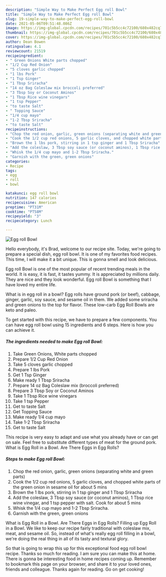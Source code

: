 ```yaml
---
description: "Simple Way to Make Perfect Egg roll Bowl"
title: "Simple Way to Make Perfect Egg roll Bowl"
slug: 19-simple-way-to-make-perfect-egg-roll-bowl
date: 2021-05-06T09:51:48.086Z
image: https://img-global.cpcdn.com/recipes/701c5b5cc4c72100/680x482cq70/egg-roll-bowl-recipe-main-photo.jpg
thumbnail: https://img-global.cpcdn.com/recipes/701c5b5cc4c72100/680x482cq70/egg-roll-bowl-recipe-main-photo.jpg
cover: https://img-global.cpcdn.com/recipes/701c5b5cc4c72100/680x482cq70/egg-roll-bowl-recipe-main-photo.jpg
author: Dean Bowen
ratingvalue: 4.1
reviewcount: 21519
recipeingredient:
- " Green Onions White parts chopped"
- "1/2 Cup Red Onion"
- "5 cloves garlic chopped"
- "1 lbs Pork"
- "1 Tsp Ginger"
- "1 Tbsp Sriracha"
- "14 oz Bag Coleslaw mix broccoli preferred"
- "3 Tbsp Soy or Coconut Aminos"
- "1 Tbsp Rice wine vinegars"
- "1 tsp Pepper"
- "to taste Salt"
- " Topping Sauce"
- "1/4 cup mayo"
- "1-2 Tbsp Sriracha"
- "to taste Salt"
recipeinstructions:
- "Chop the red onion, garlic, green onions (separating white and green parts)"
- "Cook the 1/2 cup red onions, 5 garlic cloves, and chopped white parts of the green onion in sesame oil for about 5 mins"
- "Brown the 1 lbs pork, stirring in 1 tsp ginger and 1 Tbsp Sriracha"
- "Add the coleslaw, 3 Tbsp soy sauce (or coconut aminos), 1 Tbsp rice wine vinegar, and 1 tsp pepper with salt. Cook for about 5 mins"
- "Whisk the 1/4 cup mayo and 1-2 Tbsp Sriracha."
- "Garnish with the green, green onions"
categories:
- Recipe
tags:
- egg
- roll
- bowl

katakunci: egg roll bowl 
nutrition: 147 calories
recipecuisine: American
preptime: "PT31M"
cooktime: "PT58M"
recipeyield: "3"
recipecategory: Lunch

---
```



![Egg roll Bowl](https://img-global.cpcdn.com/recipes/701c5b5cc4c72100/680x482cq70/egg-roll-bowl-recipe-main-photo.jpg)

Hello everybody, it's Brad, welcome to our recipe site. Today, we're going to prepare a special dish, egg roll bowl. It is one of my favorites food recipes. This time, I will make it a bit unique. This is gonna smell and look delicious.

Egg roll Bowl is one of the most popular of recent trending meals in the world. It is easy, it is fast, it tastes yummy. It is appreciated by millions daily. They are nice and they look wonderful. Egg roll Bowl is something that I have loved my entire life.

What is in egg roll in a bowl? Egg rolls have ground pork (or beef), cabbage, ginger, garlic, soy sauce, and sesame oil in them. We added some sriracha and green onions to the top for flavor. These low-carb Egg Roll Bowls are keto and paleo.


To get started with this recipe, we have to prepare a few components. You can have egg roll bowl using 15 ingredients and 6 steps. Here is how you can achieve it.

<!--inarticleads1-->

##### The ingredients needed to make Egg roll Bowl:

1. Take  Green Onions, White parts chopped
1. Prepare 1/2 Cup Red Onion
1. Take 5 cloves garlic chopped
1. Prepare 1 lbs Pork
1. Get 1 Tsp Ginger
1. Make ready 1 Tbsp Sriracha
1. Prepare 14 oz Bag Coleslaw mix (broccoli preferred)
1. Prepare 3 Tbsp Soy or Coconut Aminos
1. Take 1 Tbsp Rice wine vinegars
1. Take 1 tsp Pepper
1. Get to taste Salt
1. Get  Topping Sauce
1. Make ready 1/4 cup mayo
1. Take 1-2 Tbsp Sriracha
1. Get to taste Salt


This recipe is very easy to adapt and use what you already have or can get on sale. Feel free to substitute different types of meat for the ground pork. What is Egg Roll in a Bowl. Are There Eggs in Egg Rolls? 

<!--inarticleads2-->

##### Steps to make Egg roll Bowl:

1. Chop the red onion, garlic, green onions (separating white and green parts)
1. Cook the 1/2 cup red onions, 5 garlic cloves, and chopped white parts of the green onion in sesame oil for about 5 mins
1. Brown the 1 lbs pork, stirring in 1 tsp ginger and 1 Tbsp Sriracha
1. Add the coleslaw, 3 Tbsp soy sauce (or coconut aminos), 1 Tbsp rice wine vinegar, and 1 tsp pepper with salt. Cook for about 5 mins
1. Whisk the 1/4 cup mayo and 1-2 Tbsp Sriracha.
1. Garnish with the green, green onions


What is Egg Roll in a Bowl. Are There Eggs in Egg Rolls? Filling up Egg Roll in a Bowl. We like to keep our recipe fairly traditional with coleslaw mix, meat, and sesame oil. So, instead of what&#39;s really egg roll filling in a bowl, we&#39;re doing the real thing in all of its tasty and textural glory. 

So that is going to wrap this up for this exceptional food egg roll bowl recipe. Thanks so much for reading. I am sure you can make this at home. There is gonna be interesting food in home recipes coming up. Remember to bookmark this page on your browser, and share it to your loved ones, friends and colleague. Thanks again for reading. Go on get cooking!

